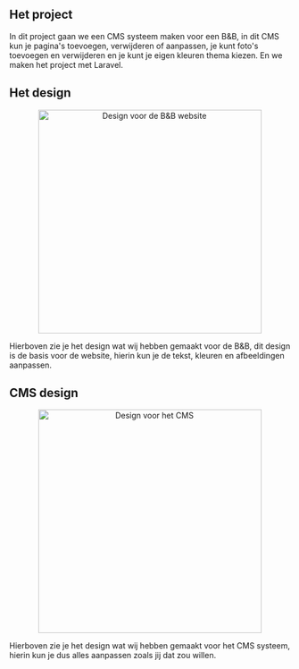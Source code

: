 ## Het project

In dit project gaan we een CMS systeem maken voor een B&B, in dit CMS kun je pagina's toevoegen, verwijderen of aanpassen, je kunt foto's toevoegen en verwijderen en je kunt je eigen kleuren thema kiezen.
En we maken het project met Laravel.

## Het design

<p align="center"><img scr="./Readme/Design-B&B.png" width="400" alt="Design voor de B&B website"></p>

Hierboven zie je het design wat wij hebben gemaakt voor de B&B, dit design is de basis voor de website, hierin kun je de tekst, kleuren en afbeeldingen aanpassen.

## CMS design

<p align="center"><img scr="./Readme/Design-CMS.png" width="400" alt="Design voor het CMS"></p>

Hierboven zie je het design wat wij hebben gemaakt voor het CMS systeem, hierin kun je dus alles aanpassen zoals jij dat zou willen.